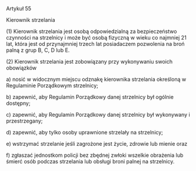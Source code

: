 Artykuł 55

Kierownik strzelania

(1) Kierownik strzelania jest osobą odpowiedzialną za bezpieczeństwo czynności na strzelnicy i może być osobą fizyczną w wieku co najmniej 21 lat, która jest od przynajmniej trzech lat posiadaczem pozwolenia na broń palną z grup B, C, D lub E.

(2) Kierownik strzelania jest zobowiązany przy wykonywaniu swoich obowiązków

a) nosić w widocznym miejscu odznakę kierownika strzelania określoną w Regulaminie Porządkowym strzelnicy;

b) zapewnić, aby Regulamin Porządkowy danej strzelnicy był ogólnie dostępny;

c) zapewnić, aby Regulamin Porządkowy danej strzelnicy był wykonywany i przestrzegany;

d) zapewnić, aby tylko osoby uprawnione strzelały na strzelnicy;

e) wstrzymać strzelanie jeśli zagrożone jest życie, zdrowie lub mienie oraz

f) zgłaszać jednostkom policji bez zbędnej zwłoki wszelkie obrażenia lub śmierć osób podczas strzelania lub obsługi broni palnej na strzelnicy.
